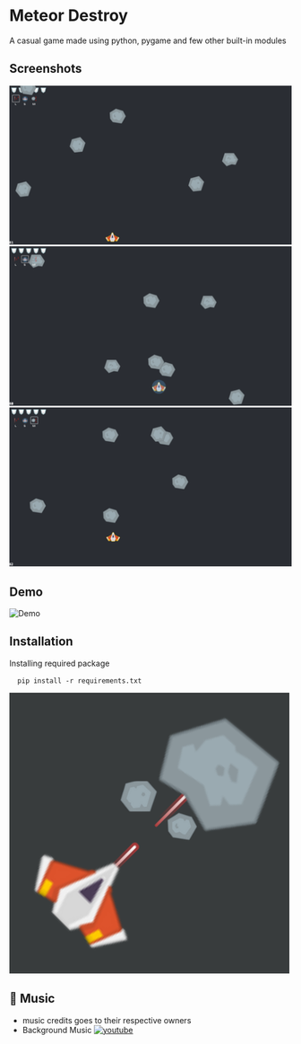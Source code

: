 
# Meteor Destroy

A casual game made using python, pygame and few other built-in modules


## Screenshots

![App Screenshot](Screenshots/md_ss1.png)
![App Screenshot](Screenshots/md_ss2.png)
![App Screenshot](Screenshots/md_ss3.png)

  
## Demo

![Demo](meteor_destroy_demo.gif)
## Installation

Installing required package

```pip
  pip install -r requirements.txt
```
    
![Logo](meteor_destroy_logo.png)

    
## 🎵 Music
- music credits goes to their respective owners
- Background Music 
[![youtube](https://img.shields.io/badge/Youtube-credits-red)](https://www.youtube.com/watch?v=XZmF30EmY3M)

  